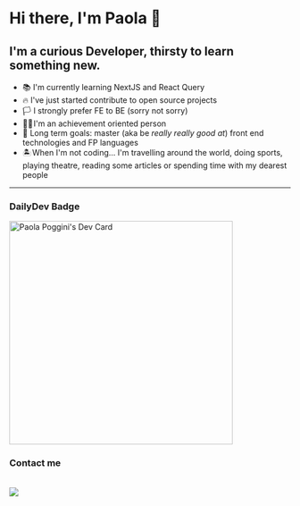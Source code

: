 # Hi there, I'm Paola 👋

## I'm a curious Developer, thirsty to learn something new.

- 📚 I'm currently learning NextJS and React Query
- 🔥 I've just started contribute to open source projects
- 🏳️ I strongly prefer FE to BE (sorry not sorry)
- 👩‍🎓 I'm an achievement oriented person
- 🥅 Long term goals: master (aka be *really really good at*) front end technologies and FP languages
- 🏝️ When I'm not coding... I'm travelling around the world, doing sports, playing theatre, reading some articles or spending time with my dearest people
---

### DailyDev Badge
<a href="https://app.daily.dev/paolapog"><img src="https://api.daily.dev/devcards/004d842db7cd455a828e8c4d7a8946c8.png?r=gpk" width="400" alt="Paola Poggini's Dev Card"/></a>


### Contact me 
<a href="https://www.linkedin.com/in/paola-poggini-644169180/"><img src="https://img.shields.io/badge/linkedin-%230077B5.svg?&style=for-the-badge&logo=linkedin&logoColor=white" /></a>&nbsp;
---

[linkedin]: https://www.linkedin.com/in/paola-poggini-644169180/
